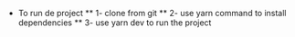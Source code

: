 * To run de project
** 1- clone from git
** 2- use yarn command to install dependencies
** 3- use yarn dev to run the project
